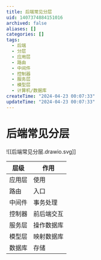 ```yaml
---
title: 后端常见分层
uid: 1407374884151016
archived: false
aliases: []
categories: []
tags:
  - 后端
  - 分层
  - 应用层
  - 路由
  - 中间件
  - 控制器
  - 服务层
  - 模型层
  - 计算机/数据库
createTime: "2024-04-23 00:07:33"
updateTime: "2024-04-23 00:07:33"
---
```


# 后端常见分层

![[后端常见分层.drawio.svg]]

| 层级   | 作用       |
| ------ | ---------- |
| 应用层 | 使用       |
| 路由   | 入口       |
| 中间件 | 事务处理   |
| 控制器 | 前后端交互 |
| 服务层 | 操作数据库 |
| 模型层 | 映射数据库 |
| 数据库 | 存储       |

